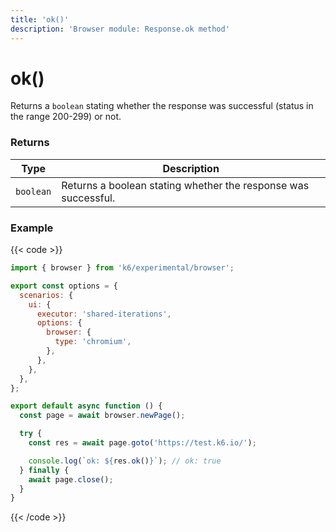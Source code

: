 ```yaml
---
title: 'ok()'
description: 'Browser module: Response.ok method'
---
```


# ok()

Returns a `boolean` stating whether the response was successful (status in the range 200-299) or not.

### Returns

| Type      | Description                                                    |
| --------- | -------------------------------------------------------------- |
| `boolean` | Returns a boolean stating whether the response was successful. |

### Example

{{< code >}}

```javascript
import { browser } from 'k6/experimental/browser';

export const options = {
  scenarios: {
    ui: {
      executor: 'shared-iterations',
      options: {
        browser: {
          type: 'chromium',
        },
      },
    },
  },
};

export default async function () {
  const page = await browser.newPage();

  try {
    const res = await page.goto('https://test.k6.io/');

    console.log(`ok: ${res.ok()}`); // ok: true
  } finally {
    await page.close();
  }
}
```

{{< /code >}}
